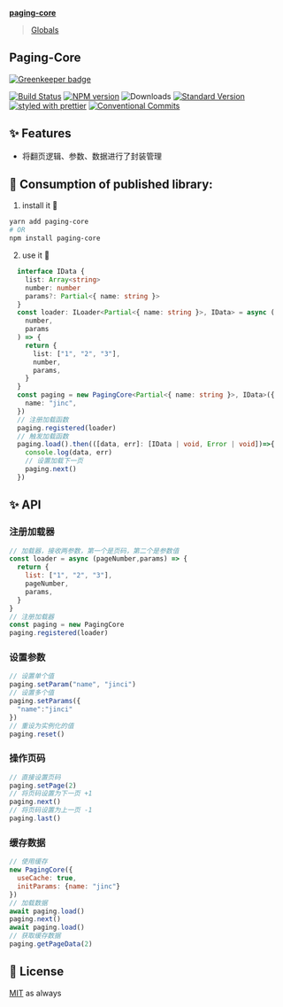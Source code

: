 **[paging-core](README.md)**

> [Globals](globals.md)

## Paging-Core

[![Greenkeeper badge](https://badges.greenkeeper.io/jincdream/paging-core.svg)](https://greenkeeper.io/)

[![Build Status](https://travis-ci.org/jincdream/paging-core.svg?branch=master)](https://travis-ci.org/jincdream/paging-core)
[![NPM version](https://img.shields.io/npm/v/%40martin_hotell%2Fpaging-core.svg)](https://www.npmjs.com/package/@martin_hotell/paging-core)
![Downloads](https://img.shields.io/npm/dm/@martin_hotell/paging-core.svg)
[![Standard Version](https://img.shields.io/badge/release-standard%20version-brightgreen.svg)](https://github.com/conventional-changelog/standard-version)
[![styled with prettier](https://img.shields.io/badge/styled_with-prettier-ff69b4.svg)](https://github.com/prettier/prettier)
[![Conventional Commits](https://img.shields.io/badge/Conventional%20Commits-0.0.1-yellow.svg)](https://conventionalcommits.org)

## ✨ Features

- 将翻页逻辑、参数、数据进行了封装管理

## 💉 Consumption of published library:

1.  install it 🤖

```sh
yarn add paging-core
# OR
npm install paging-core
```

2.  use it 💪

```ts
  interface IData {
    list: Array<string>
    number: number
    params?: Partial<{ name: string }>
  }
  const loader: ILoader<Partial<{ name: string }>, IData> = async (
    number,
    params
  ) => {
    return {
      list: ["1", "2", "3"],
      number,
      params,
    }
  }
  const paging = new PagingCore<Partial<{ name: string }>, IData>({
    name: "jinc",
  })
  // 注册加载函数
  paging.registered(loader)
  // 触发加载函数
  paging.load().then(([data, err]: [IData | void, Error | void])=>{
    console.log(data, err)
    // 设置加载下一页
    paging.next()
  })
```

## ✨ API

### 注册加载器
```js
// 加载器，接收两参数，第一个是页码，第二个是参数值
const loader = async (pageNumber,params) => {
  return {
    list: ["1", "2", "3"],
    pageNumber,
    params,
  }
}
// 注册加载器
const paging = new PagingCore
paging.registered(loader)
```

### 设置参数

```js
// 设置单个值
paging.setParam("name", "jinci")
// 设置多个值
paging.setParams({
  "name":"jinci"
})
// 重设为实例化的值
paging.reset()
```
### 操作页码

```js
// 直接设置页码
paging.setPage(2)
// 将页码设置为下一页 +1
paging.next()
// 将页码设置为上一页 -1
paging.last()
```

### 缓存数据
```js
// 使用缓存
new PagingCore({
  useCache: true,
  initParams: {name: "jinc"}
})
// 加载数据
await paging.load()
paging.next()
await paging.load()
// 获取缓存数据
paging.getPageData(2)
```
## 🥂 License

[MIT](./LICENSE.md) as always
